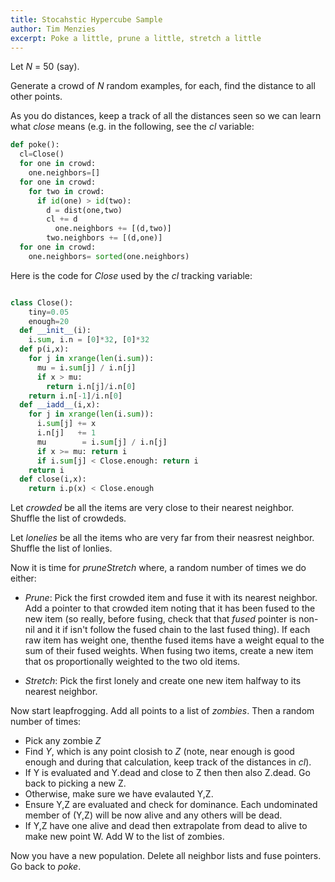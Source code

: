 ```yaml
---
title: Stocahstic Hypercube Sample
author: Tim Menzies
excerpt: Poke a little, prune a little, stretch a little
---
```


Let _N_ = 50 (say).

Generate  a crowd of _N_ random examples, for each, find the distance to all other points.

As you do distances, keep a track of all the distances seen so we can learn what _close_ means
(e.g. in the following, see the _cl_ variable:


```python
def poke():
  cl=Close()
  for one in crowd:
    one.neighbors=[]
  for one in crowd:
    for two in crowd:
  	  if id(one) > id(two):
        d = dist(one,two)
        cl += d
  		  one.neighbors += [(d,two)]
  	    two.neighbors += [(d,one)]
  for one in crowd:
    one.neighbors= sorted(one.neighbors)
```

Here is  the code for _Close_ used by the _cl_ tracking variable:

```python

class Close():
	tiny=0.05
	enough=20
  def __init__(i):
    i.sum, i.n = [0]*32, [0]*32
  def p(i,x):
    for j in xrange(len(i.sum)):
      mu = i.sum[j] / i.n[j]
      if x > mu:
        return i.n[j]/i.n[0]
    return i.n[-1]/i.n[0]
  def __iadd__(i,x):
    for j in xrange(len(i.sum)):
      i.sum[j] += x
      i.n[j]   += 1
      mu        = i.sum[j] / i.n[j]
      if x >= mu: return i
      if i.sum[j] < Close.enough: return i
    return i
  def close(i,x):
    return i.p(x) < Close.enough
```

Let  _crowded_ be all the items are very close to their nearest neighbor. 
Shuffle the list of crowdeds.

Let _lonelies_ be all the items who are very far from their neasrest neighbor.
Shuffle the list of lonlies.

Now it is time for _pruneStretch_ where, a random number of times we do either:

+ _Prune_: Pick the first crowded item and  fuse it with its nearest neighbor.
Add a pointer to that crowded item noting that it has been fused to the new item
(so really, before fusing, check that that _fused_ pointer is non-nil and it if isn't follow
the fused chain to the last  fused thing). If each raw item has weight one,
thenthe fused items have a weight equal to the sum of their fused weights. When fusing two
items, create a new item that os proportionally weighted to the two old items.

+ _Stretch_: Pick the first lonely and create one new item halfway to its nearest neighbor.

Now start leapfrogging. Add all points to a list of _zombies_. Then a random number of times:

+ Pick any zombie _Z_
+ Find _Y_, which is any point closish to _Z_ (note, near enough is good enough
  and during that calculation, 
  keep track of the distances in _cl_).
+ If Y is evaluated and Y.dead and close to Z then then also Z.dead. Go back to picking a new Z.
+ Otherwise, make sure we have evalauted Y,Z.
+ Ensure Y,Z are evaluated and check for dominance.
  Each undominated member of (Y,Z) will be now alive and any others will be dead.
+ If Y,Z have one alive and dead then extrapolate from dead to alive to make new point W.
  Add W to the list of zombies.

Now you have a new population. Delete all neighbor lists and fuse pointers. Go back to _poke_.
